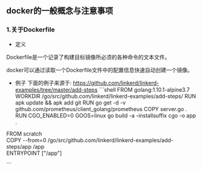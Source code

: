 ## docker的一般概念与注意事项

### 1.关于Dockerfile

* 定义

Dockerfile是一个记录了构建目标镜像所必须的各种命令的文本文件。

docker可以通过读取一个Dockerfile文件中的配置信息快速自动创建一个镜像。

* 例子
  下面的例子来源于: https://github.com/linkerd/linkerd-examples/tree/master/add-steps
  \`\`\`shell
  FROM golang:1.10.1-alpine3.7
  WORKDIR /go/src/github.com/linkerd/linkerd-examples/add-steps/
  RUN apk update && apk add git
  RUN go get -d -v github.com/prometheus/client\_golang/prometheus
  COPY server.go .
  RUN CGO\_ENABLED=0 GOOS=linux go build -a -installsuffix cgo -o app .

FROM scratch  
COPY --from=0 /go/src/github.com/linkerd/linkerd-examples/add-steps/app /app  
ENTRYPOINT \["/app"\]

\`\`\`

